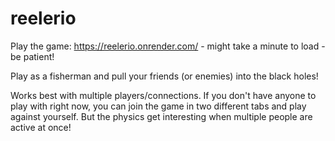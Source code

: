 # reelerio
 
Play the game: https://reelerio.onrender.com/ - might take a minute to load - be patient!

Play as a fisherman and pull your friends (or enemies) into the black holes!

Works best with multiple players/connections. If you don't have anyone to play with right now, you can join the game in two different tabs and play against yourself. But the physics get interesting when multiple people are active at once!
